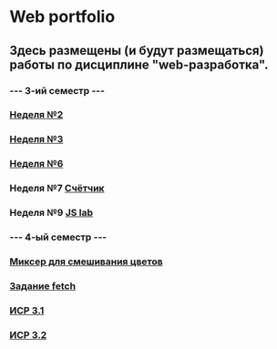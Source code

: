 # Web portfolio

## Здесь размещены (и будут размещаться) работы по дисциплине "web-разработка".

### ---   3-ий семестр   ---

### [Неделя №2](https://github.com/a6pekosqaa/Web/tree/master/Week_2)

### [Неделя №3](https://github.com/a6pekosqaa/Web/tree/master/Week_3)

### [Неделя №6](https://github.com/a6pekosqaa/Web/tree/master/Week_6)

### Неделя №7 [Счётчик](https://kodaktor.ru/?!=2c4cefb_0461c)

### Неделя №9 [JS lab](https://kodaktor.ru/?!=08fd736_d3908)



### ---   4-ый семестр   ---

### [Миксер для смешивания цветов](https://github.com/a6pekosqaa/Web/blob/master/mixer.html)

### [Задание fetch](https://kodaktor.ru/13112018_849d8)

### [ИСР 3.1](https://repl.it/@a6pekosqaa/ISR3-1#index.html)

### [ИСР 3.2](https://repl.it/@a6pekosqaa/ISR3-2#script.js)
